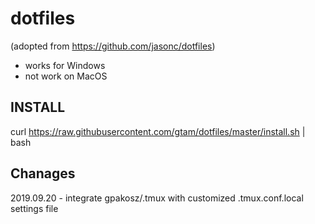 # dotfiles
(adopted from https://github.com/jasonc/dotfiles)
- works for Windows
- not work on MacOS

## INSTALL ##
curl https://raw.githubusercontent.com/gtam/dotfiles/master/install.sh | bash

## Chanages ##
2019.09.20 - integrate gpakosz/.tmux with customized .tmux.conf.local settings file
